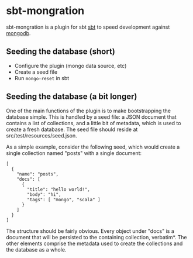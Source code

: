 # sbt-mongration

sbt-mongration is a plugin for sbt [sbt](http://code.google.com/p/simple-build-tool/)
to speed development against [mongodb](http://www.mongodb.org/).

## Seeding the database (short)

* Configure the plugin (mongo data source, etc)
* Create a seed file
* Run `mongo-reset` in sbt

## Seeding the database (a bit longer)

One of the main functions of the plugin is to make bootstrapping the database simple.
This is handled by a seed file: a JSON document that contains a list of collections,
and a little bit of metadata, which is used to create a fresh database. The seed
file should reside at src/test/resources/seed.json.

As a simple example, consider the following seed, which would create a single
collection named "posts" with a single document:

    [
      {
        "name": "posts",
        "docs": [
          {
            "title": "hello world!",
            "body": "hi",
            "tags": [ "mongo", "scala" ]
          }
        ]
      }
    ]
    
The structure should be fairly obvious. Every object under "docs" is a document
that will be persisted to the containing collection, verbatim*. The other
elements comprise the metadata used to create the collections and the database
as a whole.